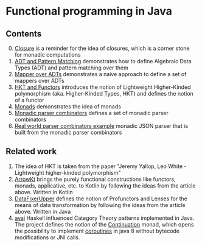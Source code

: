# Functional programming in Java

## Contents

0. [Closure](src/main/java/org/example/step0/Closure.java) is a reminder for the idea of closures, which is a corner stone for monadic computations
1. [ADT and Pattern Matching](src/main/java/org/example/step1/AdtAndPatternMatching.java) demonstrates how to define Algebraic Data Types (ADT) and pattern matching over them
2. [Mapper over ADTs](src/main/java/org/example/step2/MapOverContainers.java) demonstrates a naive approach to define a set of mappers over ADTs
3. [HKT and Functors](src/main/java/org/example/step3/Functors.java) introduces the notion of Lightweight Higher-Kinded polymorphism (aka. Higher-Kinded Types, HKT) and defines the notion of a functor
4. [Monads](src/main/java/org/example/step4/Monads.java) demonstrates the idea of monads
5. [Monadic parser combinators](src/main/java/org/example/step5/Parsers.java) defines a set of monadic parser combinators
6. [Real world parser combinators example](src/main/java/org/example/step6/RealWorldParsers.java) monadic JSON parser that is built from the monadic parser combinators

## Related work

1. The idea of HKT is taken from the paper "Jeremy Yallop, Leo White - Lightweight higher-kinded polymorphism"
2. [ArrowKt](https://github.com/arrow-kt/arrow) brings the purely functional constructions like functors, monads, applicative, etc. to Kotlin by following the ideas from the article above. Written in Kotlin
3. [DataFixerUpper](https://github.com/Mojang/DataFixerUpper) defines the notion of Profunctors and Lenses for the means of data transformation by following the ideas from the article above. Written in Java
4. [avaj](https://github.com/neshkeev/avaj) Haskell influenced Category Theory patterns implemented in Java. The project defines the notion of the [Continuation](https://github.com/neshkeev/avaj/blob/master/avaj-mtl/src/main/java/com/github/neshkeev/avaj/mtl/ContTKind.java) monad, which opens the possibility to implement [coroutines](https://github.com/neshkeev/avaj/blob/master/avaj-examples/src/main/java/com/github/neshkeev/coroutines/CoroutineTKind.java) in java 8 without bytecode modifications or JNI calls.
